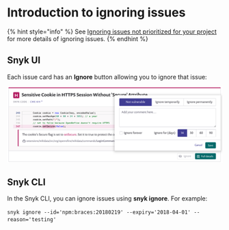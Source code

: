 # Introduction to ignoring issues

{% hint style="info" %}
See [Ignoring issues not prioritized for your project](https://docs.snyk.io/fixing-and-prioritizing-issues/issue-management/ignore-issues) for more details of ignoring issues.
{% endhint %}

## Snyk UI

Each issue card has an **Ignore** button allowing you to ignore that issue:

![](../../../.gitbook/assets/new-ignore-2.png)

## Snyk CLI

In the Snyk CLI, you can ignore issues using **snyk ignore**. For example:

`snyk ignore --id='npm:braces:20180219' --expiry='2018-04-01' --reason='testing'`
